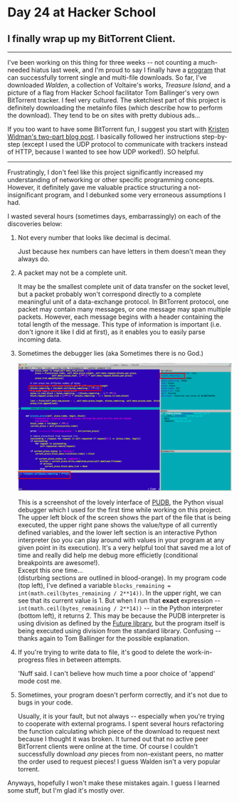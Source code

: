 # Day 24 at Hacker School
## I finally wrap up my BitTorrent Client.

-----

I've been working on this thing for three weeks -- not counting a much-needed hiatus last week, and I'm proud to say I finally have a [program](https://github.com/sophiadavis/bittorrent-client) that can successfully torrent single and multi-file downloads. So far, I've downloaded *Walden*, a collection of Voltaire's works, *Treasure Island*, and a picture of a flag from Hacker School facilitator Tom Ballinger's very own BitTorrent tracker. I feel very cultured. The sketchiest part of this project is definitely downloading the metainfo files (which describe how to perform the download). They tend to be on sites with pretty dubious ads...

If you too want to have some BitTorrent fun, I suggest you start with [Kristen Widman's two-part blog post](http://www.kristenwidman.com/blog/how-to-write-a-bittorrent-client-part-1/). I basically followed her instructions step-by-step (except I used the UDP protocol to communicate with trackers instead of HTTP, because I wanted to see how UDP worked!). SO helpful.


-----


Frustratingly, I don't feel like this project significantly increased my understanding of networking or other specific programming concepts. However, it definitely gave me valuable practice structuring a not-insignificant program, and I debunked some very erroneous assumptions I had.  

I wasted several hours (sometimes days, embarrassingly) on each of the discoveries below:  

1. Not every number that looks like decimal is decimal.  
  
    Just because hex numbers can have letters in them doesn't mean they always do.      
      
2. A packet may not be a complete unit.  
  
    It may be the smallest complete unit of data transfer on the socket level, but a packet probably won't correspond directly to a complete meaningful unit of a data-exchange protocol. In BitTorrent protocol, one packet may contain many messages, or one message may span multiple packets. However, each message begins with a header containing the total length of the message. This type of information is important (i.e. don't ignore it like I did at first), as it enables you to easily parse incoming data.      
  
    
       
3. Sometimes the debugger lies (aka Sometimes there is no God.)  
  
    ![1](./BitTorrentImages/lying_debuggers.png)  
    
    This is a screenshot of the lovely interface of [PUDB](https://pypi.python.org/pypi/pudb), the Python visual debugger which I used for the first time while working on this project. The upper left block of the screen shows the part of the file that is being executed, the upper right pane shows the value/type of all currently defined variables, and the lower left section is an interactive Python interpreter (so you can play around with values in your program at any given point in its execution). It's a very helpful tool that saved me a lot of time and really did help me debug more efficietly (conditional breakpoints are awesome!).  
    Except this one time...  
    (disturbing sections are outlined in blood-orange). In my program code (top left), I've defined a variable `blocks_remaining = int(math.ceil(bytes_remaining / 2**14))`. In the upper right, we can see that its current value is 1. But when I run that **exact** expression -- `int(math.ceil(bytes_remaining / 2**14))` -- in the Python interpreter (bottom left), it returns 2. This may be because the PUDB interpreter is using division as defined by the [Future library](https://docs.python.org/2/library/__future__.html), but the program itself is being executed using division from the standard library. Confusing -- thanks again to Tom Ballinger for the possible explanation.      
  
    
        
4. If you're trying to write data to file, it's good to delete the work-in-progress files in between attempts.   

    'Nuff said. I can't believe how much time a poor choice of 'append' mode cost me.      
  
    
      
5. Sometimes, your program doesn't perform correctly, and it's not due to bugs in your code.  

    Usually, it is your fault, but not always -- especially when you're trying to cooperate with external programs. I spent several hours refactoring the function calculating which piece of the download to request next because I thought it was broken. It turned out that no active peer BitTorrent clients were online at the time. Of course I couldn't successfully download *any* pieces from non-existant peers, no matter the order used to request pieces! I guess Walden isn't a very popular torrent.      
  
    
     

Anyways, hopefully I won't make these mistakes again. I guess I learned some stuff, but I'm glad it's mostly over. 